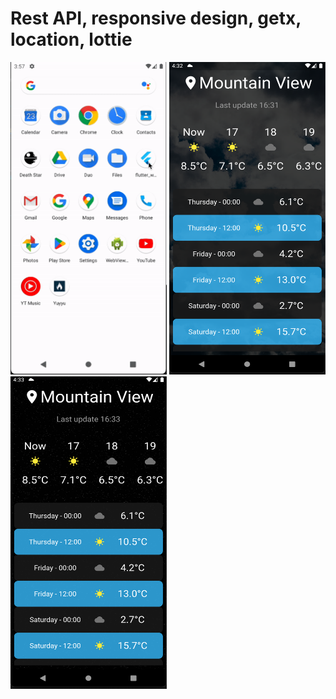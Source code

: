 <h1>Rest API, responsive design, getx, location, lottie</h1>
<img src="https://github.com/abdullah-altunkaynak/flutter_weatherapp/blob/newBranch/github%20images/using.gif" width="250" height="500"/>
<img src="https://github.com/abdullah-altunkaynak/flutter_weatherapp/blob/newBranch/github%20images/dayligth.png" width="250" height="500"/>
<img src="https://github.com/abdullah-altunkaynak/flutter_weatherapp/blob/newBranch/github%20images/night.png" width="250" height="500"/>
